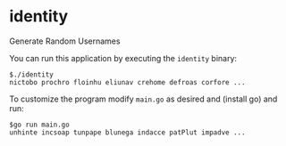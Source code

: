 # identity
Generate Random Usernames <br>

You can run this application by executing the `identity` binary:
```
$./identity 
nictobo	prochro	floinhu	eliunav	crehome	defroas	corfore ...
```

To customize the program modify `main.go` as desired and (install go) and run:
```
$go run main.go
unhinte	incsoap	tunpape	blunega	indacce	patPlut	impadve	...
```
